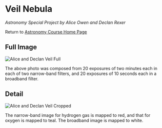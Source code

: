 # Veil Nebula

*Astronomy Special Project by Alice Owen and Declan Rexer*

Return to [Astronomy Course Home Page](../index.html)

## Full Image

![Alice and Declan Veil Full](./AliceDeclanVeilFull.jpeg)

The above photo was composed from 20 exposures of two minutes each in each of two narrow-band filters, and 20 exposures of 10 seconds each in a broadband filter.

## Detail

![Alice and Declan Veil Cropped](./AliceDeclanVeilCropped.jpeg)

The narrow-band image for hydrogen gas is mapped to red, and that for oxygen is mapped to teal. The broadband image is mapped to white.

